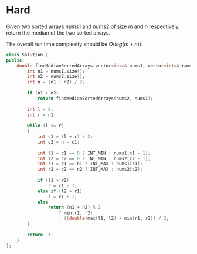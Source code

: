 # Hard

Given two sorted arrays $nums1$ and $nums2$ of size $m$ and $n$ respectively, return the median of the two sorted arrays.

The overall run time complexity should be $O(log(m+n))$.

```cpp
class Solution {
public:
    double findMedianSortedArrays(vector<int>& nums1, vector<int>& nums2) {
        int n1 = nums1.size();
        int n2 = nums2.size();
        int n = (n1 + n2) / 2;
        
        if (n1 > n2)
            return findMedianSortedArrays(nums2, nums1);
        
        int l = 0;
        int r = n1;
        
        while (l <= r)
        {
            int c1 = (l + r) / 2;
            int c2 = n - c1;
            
            int l1 = c1 == 0 ? INT_MIN : nums1[c1 - 1];
            int l2 = c2 == 0 ? INT_MIN : nums2[c2 - 1];
            int r1 = c1 == n1 ? INT_MAX : nums1[c1];
            int r2 = c2 == n2 ? INT_MAX : nums2[c2];
            
            if (l1 > r2)
                r = c1 - 1;
            else if (l2 > r1)
                l = c1 + 1;
            else
                return (n1 + n2) % 2 
                    ? min(r1, r2) 
                    : ((double)max(l1, l2) + min(r1, r2)) / 2;
        }
        
        return -1;
    }
};
```
